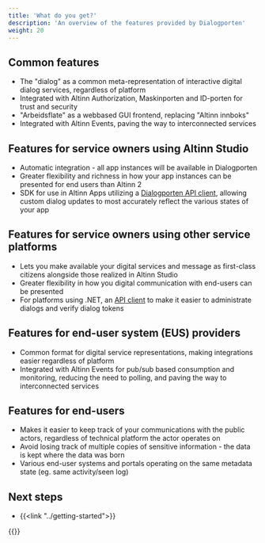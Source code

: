 ```yaml
---
title: 'What do you get?'
description: 'An overview of the features provided by Dialogporten'
weight: 20
---
```


## Common features
* The "dialog" as a common meta-representation of interactive digital dialog services, regardless of platform
* Integrated with Altinn Authorization, Maskinporten and ID-porten for trust and security
* "Arbeidsflate" as a webbased GUI frontend, replacing "Altinn innboks"
* Integrated with Altinn Events, paving the way to interconnected services
 
## Features for service owners using Altinn Studio
* Automatic integration - all app instances will be available in Dialogporten
* Greater flexibility and richness in how your app instances can be presented for end users than Altinn 2
* SDK for use in Altinn Apps utilizing a [Dialogporten API client](/en/dialogporten/what-do-you-get/../user-guides/service-owners/api-client/), allowing custom dialog updates to most accurately reflect the various states of your app

## Features for service owners using other service platforms
* Lets you make available your digital services and message as first-class citizens alongside those realized in Altinn Studio
* Greater flexibility in how you digital communication with end-users can be presented
* For platforms using .NET, an [API client](/en/dialogporten/what-do-you-get/../user-guides/service-owners/api-client/) to make it easier to administrate dialogs and verify dialog tokens

## Features for end-user system (EUS) providers
* Common format for digital service representations, making integrations easier regardless of platform
* Integrated with Altinn Events for pub/sub based consumption and monitoring, reducing the need to polling, and paving the way to interconnected services

## Features for end-users
* Makes it easier to keep track of your communications with the public actors, regardless of technical platform the actor operates on
* Avoid losing track of multiple copies of sensitive information - the data is kept where the data was born
* Various end-user systems and portals operating on the same metadata state (eg. same activity/seen log)

## Next steps
* {{<link "../getting-started">}}

{{<children />}}

